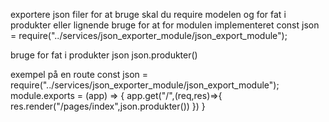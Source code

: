 exportere json filer
for at bruge skal du require modelen og for fat i produkter eller lignende
bruge for at for modulen implementeret
const json = require("../services/json_exporter_module/json_export_module");

bruge for fat i produkter json
json.produkter()


exempel på en route
const json = require("../services/json_exporter_module/json_export_module");
module.exports = (app) => {
    app.get("/",(req,res)=>{
        res.render("/pages/index",json.produkter())
    })
}